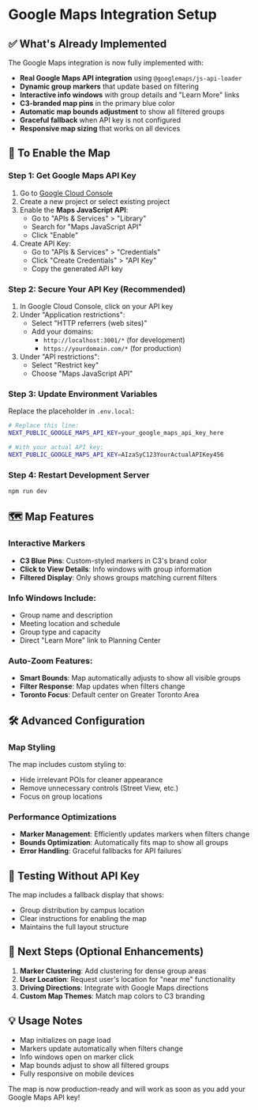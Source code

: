 # Google Maps Integration Setup

## ✅ What's Already Implemented

The Google Maps integration is now fully implemented with:

- **Real Google Maps API integration** using `@googlemaps/js-api-loader`
- **Dynamic group markers** that update based on filtering
- **Interactive info windows** with group details and "Learn More" links
- **C3-branded map pins** in the primary blue color
- **Automatic map bounds adjustment** to show all filtered groups
- **Graceful fallback** when API key is not configured
- **Responsive map sizing** that works on all devices

## 🔑 To Enable the Map

### Step 1: Get Google Maps API Key

1. Go to [Google Cloud Console](https://console.cloud.google.com/)
2. Create a new project or select existing project
3. Enable the **Maps JavaScript API**:
   - Go to "APIs & Services" > "Library"
   - Search for "Maps JavaScript API"
   - Click "Enable"
4. Create API Key:
   - Go to "APIs & Services" > "Credentials"
   - Click "Create Credentials" > "API Key"
   - Copy the generated API key

### Step 2: Secure Your API Key (Recommended)

1. In Google Cloud Console, click on your API key
2. Under "Application restrictions":
   - Select "HTTP referrers (web sites)"
   - Add your domains:
     - `http://localhost:3001/*` (for development)
     - `https://yourdomain.com/*` (for production)
3. Under "API restrictions":
   - Select "Restrict key"
   - Choose "Maps JavaScript API"

### Step 3: Update Environment Variables

Replace the placeholder in `.env.local`:

```bash
# Replace this line:
NEXT_PUBLIC_GOOGLE_MAPS_API_KEY=your_google_maps_api_key_here

# With your actual API key:
NEXT_PUBLIC_GOOGLE_MAPS_API_KEY=AIzaSyC123YourActualAPIKey456
```

### Step 4: Restart Development Server

```bash
npm run dev
```

## 🗺️ Map Features

### Interactive Markers
- **C3 Blue Pins**: Custom-styled markers in C3's brand color
- **Click to View Details**: Info windows with group information
- **Filtered Display**: Only shows groups matching current filters

### Info Windows Include:
- Group name and description
- Meeting location and schedule
- Group type and capacity
- Direct "Learn More" link to Planning Center

### Auto-Zoom Features:
- **Smart Bounds**: Map automatically adjusts to show all visible groups
- **Filter Response**: Map updates when filters change
- **Toronto Focus**: Default center on Greater Toronto Area

## 🛠️ Advanced Configuration

### Map Styling
The map includes custom styling to:
- Hide irrelevant POIs for cleaner appearance
- Remove unnecessary controls (Street View, etc.)
- Focus on group locations

### Performance Optimizations
- **Marker Management**: Efficiently updates markers when filters change
- **Bounds Optimization**: Automatically fits map to show all groups
- **Error Handling**: Graceful fallbacks for API failures

## 🧪 Testing Without API Key

The map includes a fallback display that shows:
- Group distribution by campus location
- Clear instructions for enabling the map
- Maintains the full layout structure

## 🎯 Next Steps (Optional Enhancements)

1. **Marker Clustering**: Add clustering for dense group areas
2. **User Location**: Request user's location for "near me" functionality  
3. **Driving Directions**: Integrate with Google Maps directions
4. **Custom Map Themes**: Match map colors to C3 branding

## 💡 Usage Notes

- Map initializes on page load
- Markers update automatically when filters change
- Info windows open on marker click
- Map bounds adjust to show all filtered groups
- Fully responsive on mobile devices

The map is now production-ready and will work as soon as you add your Google Maps API key!